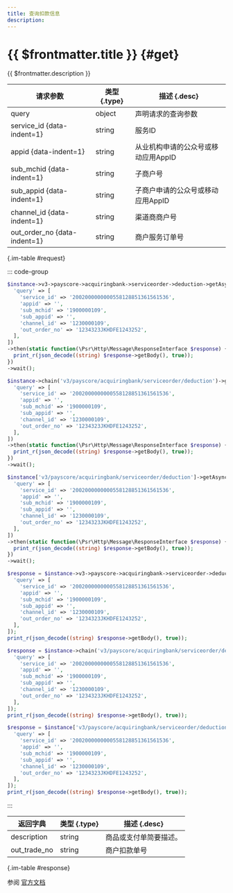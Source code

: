 ```yaml
---
title: 查询扣款信息
description: 
---
```


# {{ $frontmatter.title }} {#get}

{{ $frontmatter.description }}

| 请求参数 | 类型 {.type} | 描述 {.desc}
| --- | --- | ---
| query | object | 声明请求的查询参数
| service_id {data-indent=1} | string | 服务ID
| appid {data-indent=1} | string | 从业机构申请的公众号或移动应用AppID
| sub_mchid {data-indent=1} | string | 子商户号
| sub_appid {data-indent=1} | string | 子商户申请的公众号或移动应用AppID
| channel_id {data-indent=1} | string | 渠道商商户号
| out_order_no {data-indent=1} | string | 商户服务订单号

{.im-table #request}

::: code-group

```php [异步纯链式]
$instance->v3->payscore->acquiringbank->serviceorder->deduction->getAsync([
  'query' => [
    'service_id' => '2002000000000558128851361561536',
    'appid' => '',
    'sub_mchid' => '1900000109',
    'sub_appid' => '',
    'channel_id' => '1230000109',
    'out_order_no' => '1234323JKHDFE1243252',
  ],
])
->then(static function(\Psr\Http\Message\ResponseInterface $response) {
  print_r(json_decode((string) $response->getBody(), true));
})
->wait();
```

```php [异步声明式]
$instance->chain('v3/payscore/acquiringbank/serviceorder/deduction')->getAsync([
  'query' => [
    'service_id' => '2002000000000558128851361561536',
    'appid' => '',
    'sub_mchid' => '1900000109',
    'sub_appid' => '',
    'channel_id' => '1230000109',
    'out_order_no' => '1234323JKHDFE1243252',
  ],
])
->then(static function(\Psr\Http\Message\ResponseInterface $response) {
  print_r(json_decode((string) $response->getBody(), true));
})
->wait();
```

```php [异步属性式]
$instance['v3/payscore/acquiringbank/serviceorder/deduction']->getAsync([
  'query' => [
    'service_id' => '2002000000000558128851361561536',
    'appid' => '',
    'sub_mchid' => '1900000109',
    'sub_appid' => '',
    'channel_id' => '1230000109',
    'out_order_no' => '1234323JKHDFE1243252',
  ],
])
->then(static function(\Psr\Http\Message\ResponseInterface $response) {
  print_r(json_decode((string) $response->getBody(), true));
})
->wait();
```

```php [同步纯链式]
$response = $instance->v3->payscore->acquiringbank->serviceorder->deduction->get([
  'query' => [
    'service_id' => '2002000000000558128851361561536',
    'appid' => '',
    'sub_mchid' => '1900000109',
    'sub_appid' => '',
    'channel_id' => '1230000109',
    'out_order_no' => '1234323JKHDFE1243252',
  ],
]);
print_r(json_decode((string) $response->getBody(), true));
```

```php [同步声明式]
$response = $instance->chain('v3/payscore/acquiringbank/serviceorder/deduction')->get([
  'query' => [
    'service_id' => '2002000000000558128851361561536',
    'appid' => '',
    'sub_mchid' => '1900000109',
    'sub_appid' => '',
    'channel_id' => '1230000109',
    'out_order_no' => '1234323JKHDFE1243252',
  ],
]);
print_r(json_decode((string) $response->getBody(), true));
```

```php [同步属性式]
$response = $instance['v3/payscore/acquiringbank/serviceorder/deduction']->get([
  'query' => [
    'service_id' => '2002000000000558128851361561536',
    'appid' => '',
    'sub_mchid' => '1900000109',
    'sub_appid' => '',
    'channel_id' => '1230000109',
    'out_order_no' => '1234323JKHDFE1243252',
  ],
]);
print_r(json_decode((string) $response->getBody(), true));
```

:::

| 返回字典 | 类型 {.type} | 描述 {.desc}
| --- | --- | ---
| description | string | 商品或支付单简要描述。
| out_trade_no | string | 商户扣款单号

{.im-table #response}

参阅 [官方文档](https://pay.weixin.qq.com/docs/partner/apis/partner-institution-weixin-pay-score/acquiring-bank-service-order/get-acquiring-bank-deduct-info.html)
